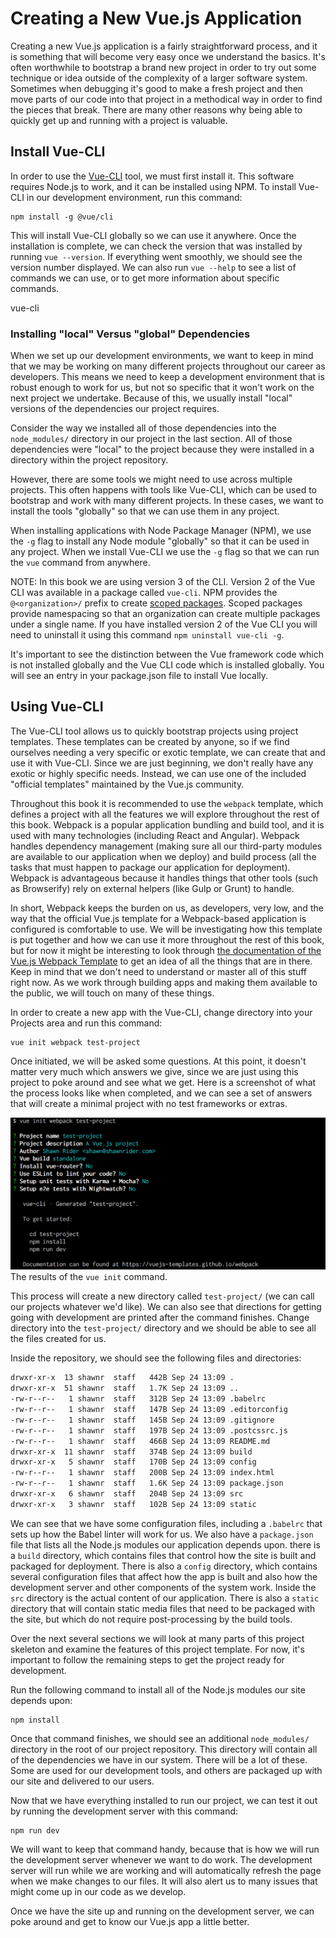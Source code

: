 # Creating a New Vue.js Application

Creating a new Vue.js application is a fairly straightforward process, and it is something that will become very easy once we understand the basics. It's often worthwhile to bootstrap a brand new project in order to try out some technique or idea outside of the complexity of a larger software system. Sometimes when debugging it's good to make a fresh project and then move parts of our code into that project in a methodical way in order to find the pieces that break. There are many other reasons why being able to quickly get up and running with a project is valuable. 

## Install Vue-CLI

In order to use the [Vue-CLI](https://cli.vuejs.org) tool, we must first install it. This software requires Node.js to work, and it can be installed using NPM. To install Vue-CLI in our development environment, run this command:

```
npm install -g @vue/cli
```

This will install Vue-CLI globally so we can use it anywhere. Once the installation is complete, we can check the version that was installed by running `vue --version`. If everything went smoothly, we should see the version number displayed. We can also run `vue --help` to see a list of commands we can use, or to get more information about specific commands.

vue-cli

<div class="tip-box">
    <h3>Installing "local" Versus "global" Dependencies</h3>
    <p>When we set up our development environments, we want to keep in mind that we may be working on many different projects throughout our career as developers. This means we need to keep a development environment that is robust enough to work for us, but not so specific that it won't work on the next project we undertake. Because of this, we usually install "local" versions of the dependencies our project requires.</p>
    <p>Consider the way we installed all of those dependencies into the <code>node_modules/</code> directory in our project in the last section. All of those dependencies were "local" to the project because they were installed in a directory within the project repository.</p>
    <p>However, there are some tools we might need to use across multiple projects. This often happens with tools like Vue-CLI, which can be used to bootstrap and work with many different projects. In these cases, we want to install the tools "globally" so that we can use them in any project.</p>
    <p>When installing applications with Node Package Manager (NPM), we use the <code>-g</code> flag to install any Node module "globally" so that it can be used in any project. When we install Vue-CLI we use the <code>-g</code> flag so that we can run the <code>vue</code> command from anywhere.</p>
    <p>NOTE: In this book we are using version 3 of the CLI. Version 2 of the Vue CLI was available in a package called <code>vue-cli</code>.  NPM provides the <code>@&lt;organization&gt;/</code> prefix to create <a href="https://docs.npmjs.com/misc/scope" target="_blank">scoped packages</a>.  Scoped packages provide namespacing so that an organization can create multiple packages under a single name.  If you have installed version 2 of the Vue CLI you will need to uninstall it using this command <code>npm uninstall vue-cli -g</code>.</p>
    <p>  It's important to see the distinction between the Vue framework code which is not installed globally and the Vue CLI code which is installed globally.  You will see an entry in your package.json file to install Vue locally.</p>
</div>

## Using Vue-CLI

The Vue-CLI tool allows us to quickly bootstrap projects using project templates. These templates can be created by anyone, so if we find ourselves needing a very specific or exotic template, we can create that and use it with Vue-CLI. Since we are just beginning, we don't really have any exotic or highly specific needs. Instead, we can use one of the included "official templates" maintained by the Vue.js community.

Throughout this book it is recommended to use the `webpack` template, which defines a project with all the features we will explore throughout the rest of this book. Webpack is a popular application bundling and build tool, and it is used with many technologies (including React and Angular). Webpack handles dependency management (making sure all our third-party modules are available to our application when we deploy) and build process (all the tasks that must happen to package our application for deployment). Webpack is advantageous because it handles things that other tools (such as Browserify) rely on external helpers (like Gulp or Grunt) to handle. 

In short, Webpack keeps the burden on us, as developers, very low, and the way that the official Vue.js template for a Webpack-based application is configured is comfortable to use. We will be investigating how this template is put together and how we can use it more throughout the rest of this book, but for now it might be interesting to look through [the documentation of the Vue.js Webpack Template](https://vuejs-templates.github.io/webpack/) to get an idea of all the things that are in there. Keep in mind that we don't need to understand or master all of this stuff right now. As we work through building apps and making them available to the public, we will touch on many of these things.

In order to create a new app with the Vue-CLI, change directory into your Projects area and run this command:

```
vue init webpack test-project
```

Once initiated, we will be asked some questions. At this point, it doesn't matter very much which answers we give, since we are just using this project to poke around and see what we get. Here is a screenshot of what the process looks like when completed, and we can see a set of answers that will create a minimal project with no test frameworks or extras.

![vue init results](/img/vue-init.png)
<br>The results of the `vue init` command.

This process will create a new directory called `test-project/` (we can call our projects whatever we'd like). We can also see that directions for getting going with development are printed after the command finishes. Change directory into the `test-project/` directory and we should be able to see all the files created for us. 

Inside the repository, we should see the following files and directories:

```bash
drwxr-xr-x  13 shawnr  staff   442B Sep 24 13:09 .
drwxr-xr-x  51 shawnr  staff   1.7K Sep 24 13:09 ..
-rw-r--r--   1 shawnr  staff   312B Sep 24 13:09 .babelrc
-rw-r--r--   1 shawnr  staff   147B Sep 24 13:09 .editorconfig
-rw-r--r--   1 shawnr  staff   145B Sep 24 13:09 .gitignore
-rw-r--r--   1 shawnr  staff   197B Sep 24 13:09 .postcssrc.js
-rw-r--r--   1 shawnr  staff   466B Sep 24 13:09 README.md
drwxr-xr-x  11 shawnr  staff   374B Sep 24 13:09 build
drwxr-xr-x   5 shawnr  staff   170B Sep 24 13:09 config
-rw-r--r--   1 shawnr  staff   200B Sep 24 13:09 index.html
-rw-r--r--   1 shawnr  staff   1.6K Sep 24 13:09 package.json
drwxr-xr-x   6 shawnr  staff   204B Sep 24 13:09 src
drwxr-xr-x   3 shawnr  staff   102B Sep 24 13:09 static
```

We can see that we have some configuration files, including a `.babelrc` that sets up how the Babel linter will work for us. We also have a `package.json` file that lists all the Node.js modules our application depends upon. there is a `build` directory, which contains files that control how the site is built and packaged for deployment. There is also a `config` directory, which contains several configuration files that affect how the app is built and also how the development server and other components of the system work. Inside the `src` directory is the actual content of our application. There is also a `static` directory that will contain static media files that need to be packaged with the site, but which do not require post-processing by the build tools.

Over the next several sections we will look at many parts of this project skeleton and examine the features of this project template. For now, it's important to follow the remaining steps to get the project ready for development.

Run the following command to install all of the Node.js modules our site depends upon:

```
npm install
```

Once that command finishes, we should see an additional `node_modules/` directory in the root of our project repository. This directory will contain all of the dependencies we have in our system. There will be a lot of these. Some are used for our development tools, and others are packaged up with our site and delivered to our users.

Now that we have everything installed to run our project, we can test it out by running the development server with this command:

```
npm run dev
```

We will want to keep that command handy, because that is how we will run the development server whenever we want to do work. The development server will run while we are working and will automatically refresh the page when we make changes to our files. It will also alert us to many issues that might come up in our code as we develop.

Once we have the site up and running on the development server, we can poke around and get to know our Vue.js app a little better.




